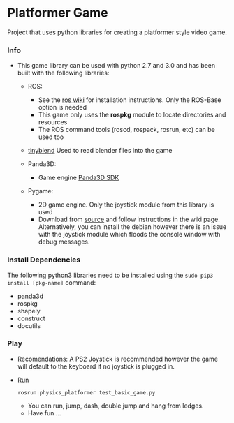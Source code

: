 Platformer Game 
===============

Project that uses python libraries for creating a platformer style video game.


### Info
- This game library can be used with python 2.7 and 3.0 and has been built with the following libraries:
 
  - ROS:
    - See the [ros wiki](http://wiki.ros.org/indigo/Installation/Ubuntu) for installation instructions. Only the ROS-Base option is needed
    - This game only uses the **rospkg** module to locate directories and resources
    - The ROS command tools (roscd, rospack, rosrun, etc) can be used too

  - [tinyblend](https://github.com/gabdube/tinyblend)
    Used to read blender files into the game

  - Panda3D:
    - Game engine [Panda3D SDK](http://www.panda3d.org) 

  - Pygame:
    - 2D game engine.  Only the joystick module from this library is used 
    - Download from [source](https://bitbucket.org/pygame/pygame/wiki/VersionControl) and follow instructions in the wiki page.  Alternatively, you can install the debian however there is an
      issue with the joystick module which floods the console window with debug messages.


### Install Dependencies
The following python3 libraries need to be installed using the ```sudo pip3 install [pkg-name]``` command:

- panda3d
- rospkg
- shapely
- construct
- docutils



### Play
- Recomendations:
  A PS2 Joystick is recommended however the game will default to the keyboard if no joystick is plugged in.

- Run
  ```
  rosrun physics_platformer test_basic_game.py
  ```

  - You can run, jump, dash, double jump and hang from ledges.
  - Have fun ...
